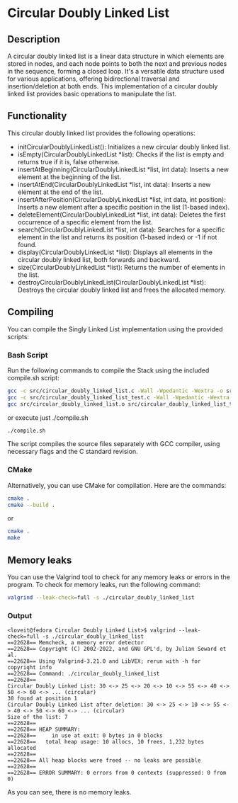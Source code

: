 # Circular Doubly Linked List

## Description

A circular doubly linked list is a linear data structure in which elements are stored in nodes, and each node points to both the next and previous nodes in the sequence, forming a closed loop. It's a versatile data structure used for various applications, offering bidirectional traversal and insertion/deletion at both ends. This implementation of a circular doubly linked list provides basic operations to manipulate the list.

## Functionality

This circular doubly linked list provides the following operations:

- initCircularDoublyLinkedList(): Initializes a new circular doubly linked list.
- isEmpty(CircularDoublyLinkedList \*list): Checks if the list is empty and returns true if it is, false otherwise.
- insertAtBeginning(CircularDoublyLinkedList \*list, int data): Inserts a new element at the beginning of the list.
- insertAtEnd(CircularDoublyLinkedList \*list, int data): Inserts a new element at the end of the list.
- insertAfterPosition(CircularDoublyLinkedList \*list, int data, int position): Inserts a new element after a specific position in the list (1-based index).
- deleteElement(CircularDoublyLinkedList \*list, int data): Deletes the first occurrence of a specific element from the list.
- search(CircularDoublyLinkedList \*list, int data): Searches for a specific element in the list and returns its position (1-based index) or -1 if not found.
- display(CircularDoublyLinkedList \*list): Displays all elements in the circular doubly linked list, both forwards and backward.
- size(CircularDoublyLinkedList \*list): Returns the number of elements in the list.
- destroyCircularDoublyLinkedList(CircularDoublyLinkedList \*list): Destroys the circular doubly linked list and frees the allocated memory.

## Compiling

You can compile the Singly Linked List implementation using the provided scripts:

### Bash Script

Run the following commands to compile the Stack using the included compile.sh script:

```bash
gcc -c src/circular_doubly_linked_list.c -Wall -Wpedantic -Wextra -o src/circular_doubly_linked_list.o
gcc -c src/circular_doubly_linked_list_test.c -Wall -Wpedantic -Wextra -o src/circular_doubly_linked_list_test.o
gcc src/circular_doubly_linked_list.o src/circular_doubly_linked_list_test.o -Wall -Wpedantic -Wextra -o circular_doubly_linked_list
```

or execute just ./compile.sh

```bash
./compile.sh
```

The script compiles the source files separately with GCC compiler, using necessary flags and the C standard revision.

### CMake

Alternatively, you can use CMake for compilation. Here are the commands:

```bash
cmake .
cmake --build .
```

or

```bash
cmake .
make
```

## Memory leaks

You can use the Valgrind tool to check for any memory leaks or errors in the program. To check for memory leaks, run the following command:

```bash
valgrind --leak-check=full -s ./circular_doubly_linked_list
```

### Output

```console
<loveit@fedora Circular Doubly Linked List>$ valgrind --leak-check=full -s ./circular_doubly_linked_list
==22628== Memcheck, a memory error detector
==22628== Copyright (C) 2002-2022, and GNU GPL'd, by Julian Seward et al.
==22628== Using Valgrind-3.21.0 and LibVEX; rerun with -h for copyright info
==22628== Command: ./circular_doubly_linked_list
==22628==
Circular Doubly Linked List: 30 <-> 25 <-> 20 <-> 10 <-> 55 <-> 40 <-> 50 <-> 60 <-> ... (circular)
30 found at position 1
Circular Doubly Linked List after deletion: 30 <-> 25 <-> 10 <-> 55 <-> 40 <-> 50 <-> 60 <-> ... (circular)
Size of the list: 7
==22628==
==22628== HEAP SUMMARY:
==22628==     in use at exit: 0 bytes in 0 blocks
==22628==   total heap usage: 10 allocs, 10 frees, 1,232 bytes allocated
==22628==
==22628== All heap blocks were freed -- no leaks are possible
==22628==
==22628== ERROR SUMMARY: 0 errors from 0 contexts (suppressed: 0 from 0)
```

As you can see, there is no memory leaks.
